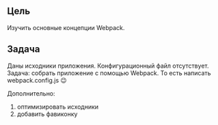 ## Цель

Изучить основные концепции Webpack.

## Задача

Даны исходники приложения. Конфигурационный файл отсутствует. 
Задача: собрать приложение с помощью Webpack. То есть написать webpack.config.js 😉

Дополнительно:
1) оптимизировать исходники
2) добавить фавиконку
